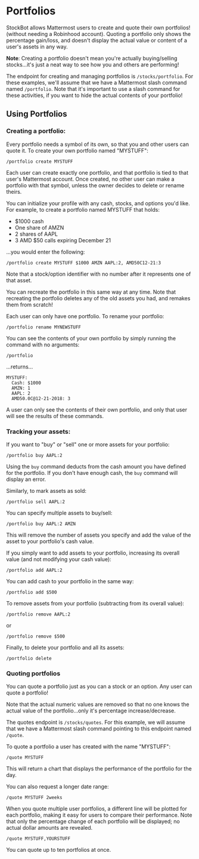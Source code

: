 # Portfolios

StockBot allows Mattermost users to create and quote their own portfolios! (without needing a Robinhood account). Quoting a portfolio only shows the percentage gain/loss, and doesn't display the actual value or content of a user's assets in any way.

**Note**: Creating a portfolio doesn't mean you're actually buying/selling stocks...it's just a neat way to see how you and others are performing!

The endpoint for creating and managing portfolios is `/stocks/portfolio`. For these examples, we'll assume that we have a Mattermost slash command named `/portfolio`. Note that it's important to use a slash command for these activities, if you want to hide the actual contents of your portfolio!

## Using Portfolios

### Creating a portfolio:

Every portfolio needs a symbol of its own, so that you and other users can quote it. To create your own portfolio named "MYSTUFF":

`/portfolio create MYSTUFF`

Each user can create exactly one portfolio, and that portfolio is tied to that user's Mattermost account. Once created, no other user can make a portfolio with that symbol, unless the owner decides to delete or rename theirs.

You can initialize your profile with any cash, stocks, and options you'd like. For example, to create a portfolio named MYSTUFF that holds:
* $1000 cash
* One share of AMZN
* 2 shares of AAPL
* 3 AMD $50 calls expiring December 21

...you would enter the following:

`/portfolio create MYSTUFF $1000 AMZN AAPL:2, AMD50C12-21:3`

Note that a stock/option identifier with no number after it represents one of that asset.

You can recreate the portfolio in this same way at any time. Note that recreating the portfolio deletes any of the old assets you had, and remakes them from scratch!

Each user can only have one portfolio. To rename your portfolio:

`/portfolio rename MYNEWSTUFF`

You can see the contents of your own portfolio by simply running the command with no arguments:

`/portfolio`

...returns...

```
MYSTUFF:
  Cash: $1000
  AMZN: 1
  AAPL: 2
  AMD50.0C@12-21-2018: 3
```

A user can only see the contents of their own portfolio, and only that user will see the results of these commands.

### Tracking your assets:

If you want to "buy" or "sell" one or more assets for your portfolio:

`/portfolio buy AAPL:2`

Using the `buy` command deducts from the cash amount you have defined for the portfolio. If you don't have enough cash, the `buy` command will display an error.

Similarly, to mark assets as sold:

`/portfolio sell AAPL:2`

You can specify multiple assets to buy/sell:

`/portfolio buy AAPL:2 AMZN`

This will remove the number of assets you specify and add the value of the asset to your portfolio's cash value.

If you simply want to add assets to your portfolio, increasing its overall value (and not modifying your cash value):

`/portfolio add AAPL:2`

You can add cash to your portfolio in the same way:

`/portfolio add $500`

To remove assets from your portfolio (subtracting from its overall value):

`/portfolio remove AAPL:2`

or

`/portfolio remove $500`

Finally, to delete your portfolio and all its assets:

`/portfolio delete`

### Quoting portfolios

You can quote a portfolio just as you can a stock or an option. Any user can quote a portfolio!

Note that the actual numeric values are removed so that no one knows the actual value of the portfolio...only it's percentage increase/decrease.

The quotes endpoint is `/stocks/quotes`. For this example, we will assume that we have a Mattermost slash command pointing to this endpoint named `/quote`.

To quote a portfolio a user has created with the name "MYSTUFF":

`/quote MYSTUFF`

This will return a chart that displays the performance of the portfolio for the day.

You can also request a longer date range:

`/quote MYSTUFF 2weeks`

When you quote multiple user portfolios, a different line will be plotted for each portfolio, making it easy for users to compare their performance. Note that only the percentage change of each portfolio will be displayed; no actual dollar amounts are revealed.

`/quote MYSTUFF,YOURSTUFF`

You can quote up to ten portfolios at once.
